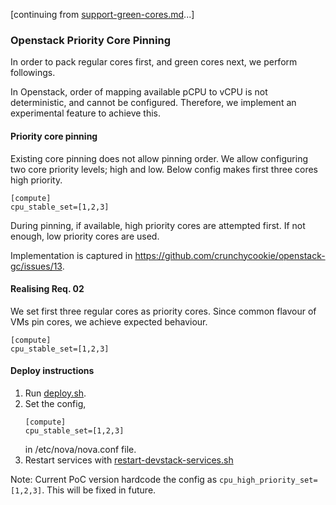 [continuing from [support-green-cores.md](readme)...]
### Openstack Priority Core Pinning

In order to pack regular cores first, and green cores next, we perform followings.

In Openstack, order of mapping available pCPU to vCPU is not deterministic, and cannot be configured. Therefore, we 
implement an experimental feature to achieve this.

#### Priority core pinning

Existing core pinning does not allow pinning order. We allow configuring two core priority levels; high and low. Below config makes first three cores high priority.

```
[compute]
cpu_stable_set=[1,2,3]
```
During pinning, if available, high priority cores are attempted first. If not enough, low priority cores are used.

Implementation is captured in https://github.com/crunchycookie/openstack-gc/issues/13.

#### Realising Req. 02

We set first three regular cores as priority cores. Since common flavour of VMs pin cores, we achieve expected behaviour.

```
[compute]
cpu_stable_set=[1,2,3]
```

#### Deploy instructions
1. Run [deploy.sh](..%2F..%2Fdeploy.sh).
2. Set the config,
    ```
    [compute]
    cpu_stable_set=[1,2,3]
    ```
    in /etc/nova/nova.conf file.
3. Restart services with [restart-devstack-services.sh](..%2Frestart-devstack-services.sh)

Note: Current PoC version hardcode the config as `cpu_high_priority_set=[1,2,3]`. This will be fixed in future.